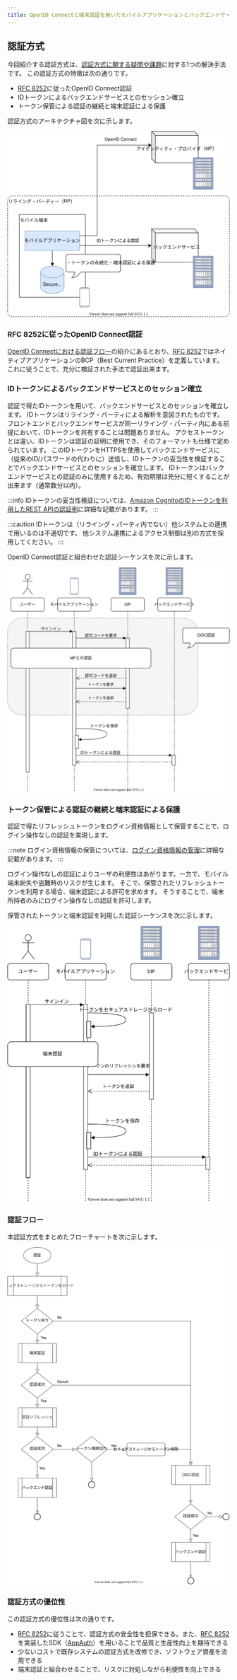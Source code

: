 ```yaml
---
title: OpenID Connectと端末認証を用いたモバイルアプリケーションとバックエンドサービスの認証方式
---
```


## 認証方式

今回紹介する認証方式は、[認証方式に関する疑問や課題](overview#認証方式に関する疑問や課題)に対する1つの解決手法です。
この認証方式の特徴は次の通りです。

- [RFC 8252](https://www.rfc-editor.org/rfc/rfc8252.txt)に従ったOpenID Connect認証
- IDトークンによるバックエンドサービスとのセッション確立
- トークン保管による認証の継続と端末認証による保護

認証方式のアーキテクチャ図を次に示します。

![OpenID Connectと端末認証を用いたネイティブアプリケーションの認証方式](authn-with-backend-using-OIDC-and-device-authn-architecture.svg)

### RFC 8252に従ったOpenID Connect認証

[OpenID Connectにおける認証フロー](./stateless-authn.md#openid-connectにおける認証フロー)の紹介にあるとおり、[RFC 8252](https://www.rfc-editor.org/rfc/rfc8252.txt)ではネイティブアプリケーションのBCP（Best Current Practice）を定義しています。
これに従うことで、充分に検証された手法で認証出来ます。

### IDトークンによるバックエンドサービスとのセッション確立

認証で得たIDトークンを用いて、バックエンドサービスとのセッションを確立します。
IDトークンはリライング・パーティによる解析を意図されたものです。
フロントエンドとバックエンドサービスが同一リライング・パーティ内にある前提において、IDトークンを共有することは問題ありません。
アクセストークンとは違い、IDトークンは認証の証明に使用でき、そのフォーマットも仕様で定められています。
このIDトークンをHTTPSを使用してバックエンドサービスに（従来のID/パスワードの代わりに）送信し、IDトークンの妥当性を検証することでバックエンドサービスとのセッションを確立します。
IDトークンはバックエンドサービスとの認証のみに使用するため、有効期限は充分に短くすることが出来ます（通常数分以内）。

:::info
IDトークンの妥当性検証については、[Amazon CognitoのIDトークンを利用したREST APIの認証例](https://fintan.jp)に詳細な記載があります。
:::

:::caution
IDトークンは（リライング・パーティ内でない）他システムとの連携で用いるのは不適切です。
他システム連携によるアクセス制御は別の方式を採用してください。
:::

OpenID Connect認証と組合わせた認証シーケンスを次に示します。

![認証シーケンス図①](authn-sequence-1.svg)

### トークン保管による認証の継続と端末認証による保護

認証で得たリフレッシュトークンをログイン資格情報として保管することで、ログイン操作なしの認証を実現します。

:::note
ログイン資格情報の保管については、[ログイン資格情報の管理](./manage-credentials)に詳細な記載があります。
:::

ログイン操作なしの認証によりユーザの利便性はあがります。一方で、モバイル端末紛失や盗難時のリスクが生じます。
そこで、保管されたリフレッシュトークンを利用する場合、端末認証による許可を求めます。
そうすることで、端末所持者のみにログイン操作なしの認証を許可します。

保管されたトークンと端末認証を利用した認証シーケンスを次に示します。

![認証シーケンス図②](authn-sequence-2.svg)

### 認証フロー

本認証方式をまとめたフローチャートを次に示します。

![認証フロー](authn-flowchart.svg)

### 認証方式の優位性

この認証方式の優位性は次の通りです。

- [RFC 8252](https://www.rfc-editor.org/rfc/rfc8252.txt)に従うことで、認証方式の安全性を担保できる。また、[RFC 8252](https://www.rfc-editor.org/rfc/rfc8252.txt)を実装したSDK（[AppAuth](https://appauth.io/)）を用いることで品質と生産性向上を期待できる
- 少ないコストで既存システムの認証方式を改修でき、ソフトウェア資産を流用できる
- 端末認証と組合わせることで、リスクに対処しながら利便性を向上できる
